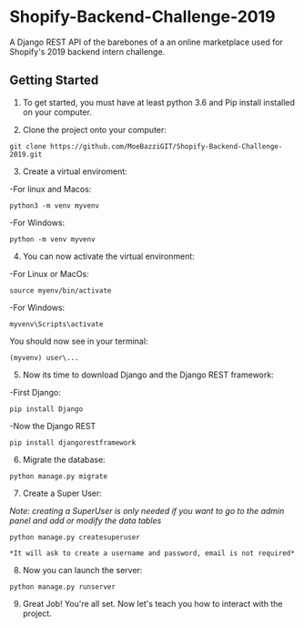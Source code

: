 # Shopify-Backend-Challenge-2019
A Django REST API of the barebones of a an online marketplace used for Shopify's 2019 backend intern challenge.

## Getting Started
1. To get started, you must have at least python 3.6 and Pip install installed on your computer.

2. Clone the project onto your computer:

```
git clone https://github.com/MoeBazziGIT/Shopify-Backend-Challenge-2019.git
```

3. Create a virtual enviroment:

  -For linux and Macos:
```
python3 -m venv myvenv
```

  -For Windows:
```
python -m venv myvenv
```

4. You can now activate the virtual environment: 

-For Linux or MacOs:
```
source myenv/bin/activate
```

-For Windows:
```
myvenv\Scripts\activate
```

You should now see in your terminal:
```
(myvenv) user\...
```

5. Now its time to download Django and the Django REST framework:

-First Django:
```
pip install Django
```
-Now the Django REST
```
pip install djangorestframework
```

6. Migrate the database:
```
python manage.py migrate
```

7. Create a Super User:

*Note: creating a SuperUser is only needed if you want to go to the admin panel and add or modify the data tables*

```
python manage.py createsuperuser
```
    *It will ask to create a username and password, email is not required*

8. Now you can launch the server:
```
python manage.py runserver
```
9. Great Job! You're all set. Now let's teach you how to interact with the project.
